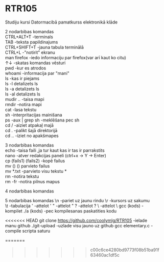 # RTR105
Studiju kursi Datormacibā pamatkurss elektronikā klāde


2 nodarbibas komandas   
CTRL+ALT+T -terminals   
TAB -teksta papildinajums   
CTRL+SHIFT+T -jauna tabula terminālā  
CTRL+L -"notirit" ekranu  
man firefox -iedo informaciju par firefox(var arī kaut ko citu)  
↑↓ -skatas komandas vēsturi  
pwd -kur es atrodos  
whoami -informacija par "mani"  
ls -kas ir piejams  
ls -l detalizets ls   
ls -a  detalizets ls  
ls -al  detalizets ls  
mudir .. -taisa mapi  
rmdir  -notira mapi  
cat -lasa tekstu  
sh -interpritacijas mainišana  
ps -aux | grep sh -meklēšana pec sh  
cd / -aiziet atpakaļ majā  
cd . -palikt šajā direktorijā   
cd .. -iziet no apakšmapes  

3 nodarbibas komandas  
echo -taisa faili ,ja tur kaut kas ir tas ir parrakstits  
nano -atver redakcijas paneli  (ctrl+x -> Y -> Enter)  
cp (fails1) (fails2) -kopē failus  
mv () () parvieto failus  
mv *.txt -parvieto visu tekstu *  
rm -notira tekstu  
rm -fr  -notira pilnus mapus  
 
4 nodarbibas komandas 
 
 
5 nodarbibas komandas 
\n -pariet uz jaunu rindu 
\r -kursors uz sakumu  
\t -tabulacija 
\' -attelot ' 
\" -attelot " 
\? -attelot ? 
\\ -attelot \ 
gcc (kods) -kompilet 
./a (kods) -pec kompilesanas paskatities kodu 

 
<<<<<<< HEAD
git clone https://github.com/coolymlg/RTR105 -ielade manu github 
./git-upload -uzlade visu jauno uz github
gcc elementary.c -compile scripta saturu


=======
>>>>>>> c00c6ce4280bd9773f08b51ba91f63460ac1df5c
